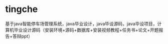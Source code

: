 # tingche
基于java智能停车场管理系统，java毕业设计，java毕设源码，java毕设项目，计算机毕业设计源码（安装环境+源码+数据库+安装视频教程+任务书+论文+开题报告+答辩ppt）
